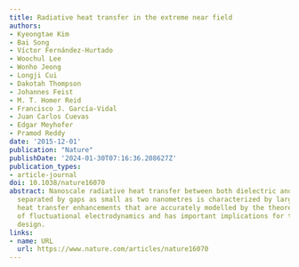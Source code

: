 ```yaml
---
title: Radiative heat transfer in the extreme near field
authors:
- Kyeongtae Kim
- Bai Song
- Víctor Fernández-Hurtado
- Woochul Lee
- Wonho Jeong
- Longji Cui
- Dakotah Thompson
- Johannes Feist
- M. T. Homer Reid
- Francisco J. García-Vidal
- Juan Carlos Cuevas
- Edgar Meyhofer
- Pramod Reddy
date: '2015-12-01'
publication: "Nature"
publishDate: '2024-01-30T07:16:36.208627Z'
publication_types:
- article-journal
doi: 10.1038/nature16070
abstract: Nanoscale radiative heat transfer between both dielectric and metal surfaces
  separated by gaps as small as two nanometres is characterized by large gap-dependent
  heat transfer enhancements that are accurately modelled by the theoretical framework
  of fluctuational electrodynamics and has important implications for technological
  design.
links:
- name: URL
  url: https://www.nature.com/articles/nature16070
---
```

